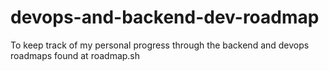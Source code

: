 # devops-and-backend-dev-roadmap
To keep track of my personal progress through the backend and devops roadmaps found at roadmap.sh

